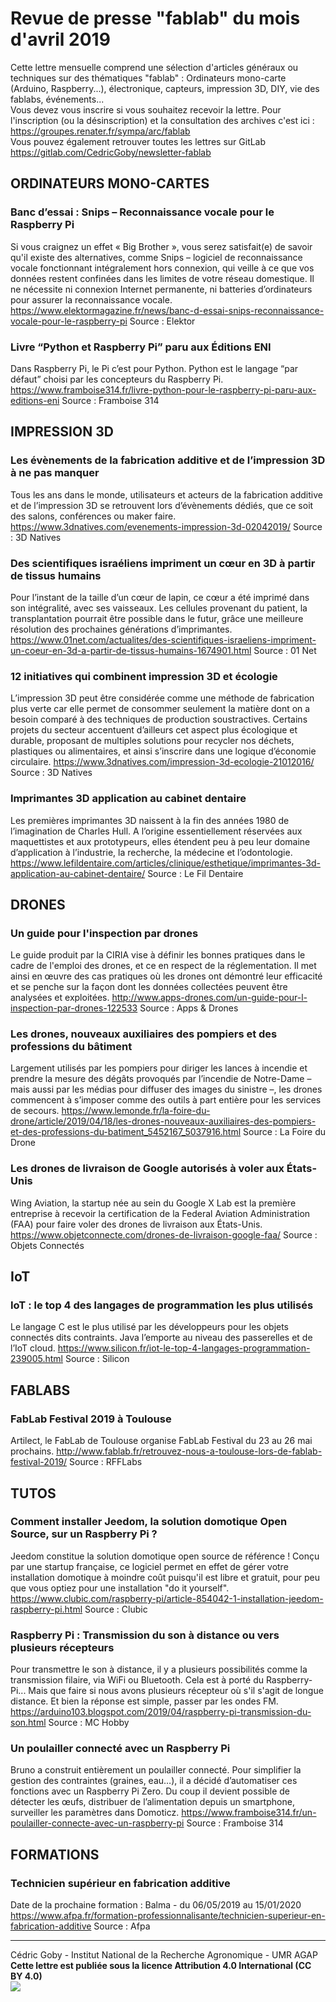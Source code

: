 # Revue de presse "fablab" du mois d'avril 2019

Cette lettre mensuelle comprend une sélection d'articles généraux ou techniques sur des thématiques "fablab" : Ordinateurs mono-carte (Arduino, Raspberry...), électronique, capteurs, impression 3D, DIY, vie des fablabs, événements...  
Vous devez vous inscrire si vous souhaitez recevoir la lettre. Pour l'inscription (ou la désinscription) et la consultation des archives c'est ici : https://groupes.renater.fr/sympa/arc/fablab  
Vous pouvez également retrouver toutes les lettres sur GitLab https://gitlab.com/CedricGoby/newsletter-fablab

## ORDINATEURS MONO-CARTES
### Banc d’essai : Snips – Reconnaissance vocale pour le Raspberry Pi
Si vous craignez un effet « Big Brother », vous serez satisfait(e) de savoir qu'il existe des alternatives, comme Snips – logiciel de reconnaissance vocale fonctionnant intégralement hors connexion, qui veille à ce que vos données restent confinées dans les limites de votre réseau domestique. Il ne nécessite ni connexion Internet permanente, ni batteries d’ordinateurs pour assurer la reconnaissance vocale.
https://www.elektormagazine.fr/news/banc-d-essai-snips-reconnaissance-vocale-pour-le-raspberry-pi
Source : Elektor

### Livre “Python et Raspberry Pi” paru aux Éditions ENI
Dans Raspberry Pi, le Pi c’est pour Python. Python est le langage “par défaut” choisi par les concepteurs du Raspberry Pi.
https://www.framboise314.fr/livre-python-pour-le-raspberry-pi-paru-aux-editions-eni
Source : Framboise 314

## IMPRESSION 3D
### Les évènements de la fabrication additive et de l’impression 3D à ne pas manquer
Tous les ans dans le monde, utilisateurs et acteurs de la fabrication additive et de l’impression 3D se retrouvent lors d’évènements dédiés, que ce soit des salons, conférences ou maker faire.
https://www.3dnatives.com/evenements-impression-3d-02042019/
Source : 3D Natives

### Des scientifiques israéliens impriment un cœur en 3D à partir de tissus humains
Pour l’instant de la taille d’un cœur de lapin, ce cœur a été imprimé dans son intégralité, avec ses vaisseaux. Les cellules provenant du patient, la transplantation pourrait être possible dans le futur, grâce une meilleure résolution des prochaines générations d’imprimantes.
https://www.01net.com/actualites/des-scientifiques-israeliens-impriment-un-coeur-en-3d-a-partir-de-tissus-humains-1674901.html
Source : 01 Net

### 12 initiatives qui combinent impression 3D et écologie
L’impression 3D peut être considérée comme une méthode de fabrication plus verte car elle permet de consommer seulement la matière dont on a besoin comparé à des techniques de production soustractives. Certains projets du secteur accentuent d’ailleurs cet aspect plus écologique et durable, proposant de multiples solutions pour recycler nos déchets, plastiques ou alimentaires, et ainsi s’inscrire dans une logique d’économie circulaire.
https://www.3dnatives.com/impression-3d-ecologie-21012016/
Source : 3D Natives

### Imprimantes 3D application au cabinet dentaire
Les premières imprimantes 3D naissent à la fin des années 1980 de l’imagination de Charles Hull. A l’origine essentiellement réservées aux maquettistes et aux prototypeurs, elles étendent peu à peu leur domaine d’application à l’industrie, la recherche, la médecine et l’odontologie.
https://www.lefildentaire.com/articles/clinique/esthetique/imprimantes-3d-application-au-cabinet-dentaire/
Source : Le Fil Dentaire

## DRONES
### Un guide pour l'inspection par drones
Le guide produit par la CIRIA vise à définir les bonnes pratiques dans le cadre de l'emploi des drones, et ce en respect de la réglementation. Il met ainsi en œuvre des cas pratiques où les drones ont démontré leur efficacité et se penche sur la façon dont les données collectées peuvent être analysées et exploitées.
http://www.apps-drones.com/un-guide-pour-l-inspection-par-drones-122533
Source : Apps & Drones

### Les drones, nouveaux auxiliaires des pompiers et des professions du bâtiment
Largement utilisés par les pompiers pour diriger les lances à incendie et prendre la mesure des dégâts provoqués par l’incendie de Notre-Dame – mais aussi par les médias pour diffuser des images du sinistre –, les drones commencent à s’imposer comme des outils à part entière pour les services de secours.
https://www.lemonde.fr/la-foire-du-drone/article/2019/04/18/les-drones-nouveaux-auxiliaires-des-pompiers-et-des-professions-du-batiment_5452167_5037916.html
Source : La Foire du Drone

### Les drones de livraison de Google autorisés à voler aux États-Unis
Wing Aviation, la startup née au sein du Google X Lab est la première entreprise à recevoir la certification de la Federal Aviation Administration (FAA) pour faire voler des drones de livraison aux États-Unis.
https://www.objetconnecte.com/drones-de-livraison-google-faa/
Source : Objets Connectés

## IoT
### IoT : le top 4 des langages de programmation les plus utilisés
Le langage C est le plus utilisé par les développeurs pour les objets connectés dits contraints. Java l’emporte au niveau des passerelles et de l’IoT cloud.
https://www.silicon.fr/iot-le-top-4-langages-programmation-239005.html
Source : Silicon

## FABLABS
### FabLab Festival 2019 à Toulouse
Artilect, le FabLab de Toulouse organise FabLab Festival du 23 au 26 mai prochains.
http://www.fablab.fr/retrouvez-nous-a-toulouse-lors-de-fablab-festival-2019/
Source : RFFLabs

## TUTOS
### Comment installer Jeedom, la solution domotique Open Source, sur un Raspberry Pi ?
Jeedom constitue la solution domotique open source de référence ! Conçu par une startup française, ce logiciel permet en effet de gérer votre installation domotique à moindre coût puisqu'il est libre et gratuit, pour peu que vous optiez pour une installation "do it yourself".
https://www.clubic.com/raspberry-pi/article-854042-1-installation-jeedom-raspberry-pi.html
Source : Clubic

### Raspberry Pi : Transmission du son à distance ou vers plusieurs récepteurs
Pour transmettre le son à distance, il y a plusieurs possibilités comme la transmission filaire, via WiFi ou Bluetooth. Cela est à porté du Raspberry-Pi... Mais que faire si nous avons plusieurs récepteur où s'il s'agit de longue distance. Et bien la réponse est simple, passer par les ondes FM.
https://arduino103.blogspot.com/2019/04/raspberry-pi-transmission-du-son.html
Source : MC Hobby

### Un poulailler connecté avec un Raspberry Pi
Bruno a construit entièrement un poulailler connecté. Pour simplifier la gestion des contraintes (graines, eau…), il a décidé d’automatiser ces fonctions avec un Raspberry Pi Zero. Du coup il devient possible de détecter les œufs, distribuer de l’alimentation depuis un smartphone, surveiller les paramètres dans Domoticz.
https://www.framboise314.fr/un-poulailler-connecte-avec-un-raspberry-pi
Source : Framboise 314

## FORMATIONS
### Technicien supérieur en fabrication additive
Date de la prochaine formation : Balma - du   06/05/2019  au   15/01/2020
https://www.afpa.fr/formation-professionnalisante/technicien-superieur-en-fabrication-additive
Source : Afpa

---
Cédric Goby - Institut National de la Recherche Agronomique - UMR AGAP  
**Cette lettre est publiée sous la licence Attribution 4.0 International (CC BY 4.0)**  
![](https://i.creativecommons.org/l/by/4.0/80x15.png)
